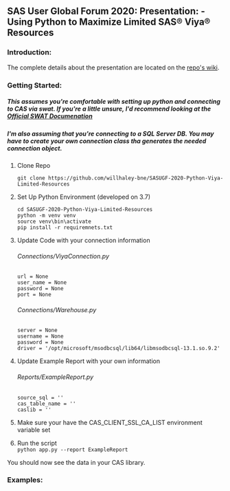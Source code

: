 ## SAS User Global Forum 2020: Presentation:  - Using Python to Maximize Limited SAS® Viya® Resources 

### **Introduction:**
The complete details about the presentation are located on the [repo's wiki](https://github.com/willhaley-bne/SASUGF-2020-Python-Viya-Limited-Resources/wiki).

### **Getting Started:**
##### This assumes you're comfortable with setting up python and connecting to CAS via swat. If you're a little unsure, I'd recommend looking at the [Official SWAT Documenation](https://sassoftware.github.io/python-swat/)
##### I'm also assuming that you're connecting to a SQL Server DB.  You may have to create your own connection class tha generates the needed connection object. 

1. Clone Repo

    `git clone https://github.com/willhaley-bne/SASUGF-2020-Python-Viya-Limited-Resources`
    
2. Set Up Python Environment (developed on 3.7)

    `cd SASUGF-2020-Python-Viya-Limited-Resources`  
    `python -m venv venv`  
    `source venv\bin\activate`  
    `pip install -r requiremnets.txt` 
    
3. Update Code with your connection information

    ###### Connections/ViyaConnection.py  
    `url = None`  
    `user_name = None`  
    `password = None`  
    `port = None`
    ###### Connections/Warehouse.py  
    `server = None`  
    `username = None`  
    `password = None`  
    `driver = '/opt/microsoft/msodbcsql/lib64/libmsodbcsql-13.1.so.9.2'`  

4. Update Example Report with your own information
    ###### Reports/ExampleReport.py  
    `source_sql = ''`    
    `cas_table_name = ''`  
    `caslib = ''` 

5. Make sure your have the CAS_CLIENT_SSL_CA_LIST environment variable set 

6. Run the script  
    `python app.py --report ExampleReport`

You should now see the data in your CAS library.

### **Examples:**


